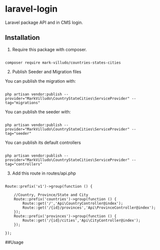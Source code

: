# laravel-login
Laravel package API and in CMS login.

## Installation

1. Require this package with composer.

```shell

composer require mark-villudo/countries-states-cities

```
2. Publish Seeder and Migration files

You can publish the migration with:

```

php artisan vendor:publish --provider="MarkVilludo\CountryStateCities\ServiceProvider" --tag="migrations"

```

You can publish the seeder with:

```

php artisan vendor:publish --provider="MarkVilludo\CountryStateCities\ServiceProvider" --tag="seeder"

```

You can publish its default controllers

```

php artisan vendor:publish --provider="MarkVilludo\CountryStateCities\ServiceProvider" --tag="controllers"

```
3. Add this route in routes/api.php
```

Route::prefix('v1')->group(function () {

	//Country, Province/State and City
	Route::prefix('countries')->group(function () {
		Route::get('/','Api\CountryController@index');
		Route::get('/{id}/provinces','Api\ProvinceController@index');
	});
	Route::prefix('provinces')->group(function () {
		Route::get('/{id}/cities','Api\CityController@index');
	});

});

```


##Usage

```


```